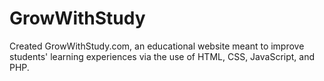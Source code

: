 # GrowWithStudy
Created GrowWithStudy.com, an educational website meant to improve students' learning experiences via the use of HTML, CSS, JavaScript, and PHP.
